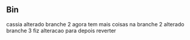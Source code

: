 ## Bin
cassia
alterado branche 2
agora tem mais coisas na branche 2
alterado branche 3
fiz alteracao para depois reverter
